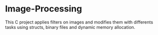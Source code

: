 # Image-Processing
This C project applies filters on images and modifies them with differents tasks using structs, binary files and dynamic memory allocation.
